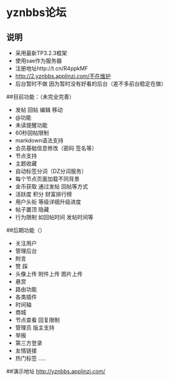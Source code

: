 # yznbbs论坛
## 说明
- 采用最新TP3.2.3框架
- 使用sae作为服务器
- 注册地址http://t.cn/R4ppkMF
- http://2.yznbbs.applinzi.com/不在维护
- 后台暂时不做 因为暂时没有好看的后台（差不多前台稳定在做）


 
##目前功能：（未完全完善）
- 发帖 回帖 编辑 移动
- @功能
- 未读提醒功能
- 60秒回帖限制
- markdown语法支持
- 会员基础信息修改（密码 签名等）
- 节点支持
- 主题收藏 
- 自动标签分词（DZ分词服务）
- 每个节点页面加载不同背景
- 金币获取 通过发帖 回帖等方式
- 活跃度 积分 财富排行榜 
- 用户头衔 等级详细升级进度
- 帖子置顶 隐藏
- 行为限制 如回帖时间 发帖时间等
 
##后期功能（）
- 关注用户
- 管理后台
- 附言
- 赞 踩
- 头像上传 附件上传 图片上传
- 悬赏
- 路由功能
- 各类插件
- 时间轴
- 商城
- 节点查看 回复限制
- 管理员 版主支持
- 举报
- 第三方登录
- 友情链接
- 热门标签
.....
  
 ##演示地址
 http://yznbbs.applinzi.com/
